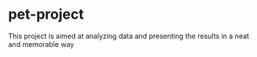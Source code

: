 # pet-project
This project is aimed at analyzing data and presenting the results in a neat and memorable way
